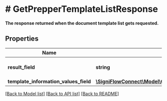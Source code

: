 # # GetPrepperTemplateListResponse

#### The response returned when the document template list gets requested.

## Properties

Name | Type | Description | Notes
------------ | ------------- | ------------- | -------------
**result_field** | **string** | Displays the result of the call. |
**template_information_values_field** | [**\SigniFlowConnect\Model\GetPrepperTemplateListResponseTemplateInformationValuesField[]**](GetPrepperTemplateListResponseTemplateInformationValuesField.md) |  |

[[Back to Model list]](../../README.md#models) [[Back to API list]](../../README.md#endpoints) [[Back to README]](../../README.md)
